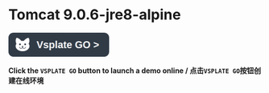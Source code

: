 # Tomcat 9.0.6-jre8-alpine

<a href="https://www.vsplate.com/?docker-compose=https://github.com/vsplate/dcenvs/tomcat/9.0.6-jre8-alpine"><img alt="VSPLATE GO" src="https://raw.githubusercontent.com/vsplate/images/master/vsgo_btn.png" width="200px"></a>

**Click the `VSPLATE GO` button to launch a demo online / 点击`VSPLATE GO`按钮创建在线环境**